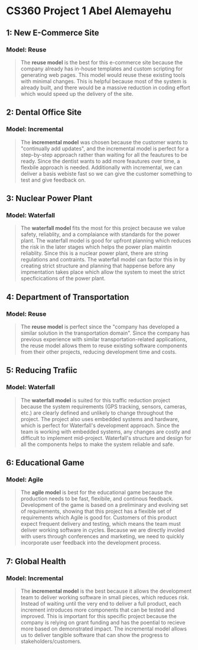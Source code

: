 # CS360 Project 1 Abel Alemayehu
## 1: New E-Commerce Site
### Model: Reuse
> The **reuse model** is the best for this e-commerce site because the company already has in-house templates and custom scripting for generating web pages. This model would reuse these existing tools with minimal changes. This is helpful because most of the system is already built, and there would be a massive reduction in coding effort which would speed up the delivery of the site.

## 2: Dental Office Site
### Model: Incremental
> The **incremental model** was chosen because the customer wants to "continually add updates", and the incremental model is perfect for a step-by-step approach rather than waiting for all the feautures to be ready. Since the dentist wants to add more feautures over time, a flexbile approach is needed. Additionally with incremental, we can deliver a basis webiste fast so we can give the customer something to test and give feedback on.

## 3: Nuclear Power Plant
### Model: Waterfall
> The **waterfall model** fits the most for this project because we value safety, reliablity, and a complaiance with standards for the power plant. The waterfall model is good for upfront planning which reduces the risk in the later stages which helps the power plan maintin reliablity. Since this is a nuclear power plant, there are string regulations and contraints. The waterfall model can factor this in by creating strict structure and planning that happense before any impmentation takes place which allow the system to meet the strict specficications of the power plant.

## 4: Department of Transportation
### Model: Reuse
> The **reuse model** is perfect since the "company has developed a similar solution in the transportation domain". Since the company has previous experience with similar transportation-related applications, the reuse model allows them to reuse existing software components from their other projects, reducing development time and costs.

## 5: Reducing Trafiic
### Model: Waterfall
> The **waterfall model** is suited for this traffic reduction project because the system requirements (GPS tracking, sensors, cameras, etc.) are clearly defined and unlikely to change throughout the project. The project also uses embedded systems and hardware, which is perfect for Waterfall's development approach. Since the team is working with embedded systems, any changes are costly and difficult to implement mid-project. Waterfall's structure and design for all the components helps to make the system reliable and safe.

## 6: Educational Game
### Model: Agile
> The **agile model** is best for the educational game because the production needs to be fast, flexibile, and continous feedback. Development of the game is based on a preliminary and evolving set of requirements, showing that this project has a flexible set of requirements which Agile is good for. Customers of this product expect frequent delivery and testing, which means the team must deliver working software in cycles. Because we are directly involed with users through conferences and marketing, we need to quickly incorporate user feedback into the development process.

## 7: Global Health
### Model: Incremental
> The **incremental model** is the best because it allows the development team to deliver working software in small pieces, which reduces risk. Instead of waiting until the very end to deliver a full product, each increment introduces more components that can be tested and improved. This is important for this specific project because the company is relying on grant funding and has the poential to recieve more based on demonstrated impact. The incremental model allows us to deliver tangible software that can show the progress to stakeholders/customers. 
